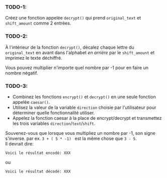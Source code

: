 ### TODO-1: 
Créez une fonction appelée `decrypt()` qui prend `original_text` et `shift_amount` comme 2 entrées.

### TODO-2: 
À l'intérieur de la fonction `decrypt()`, décalez chaque lettre du `original_text` en avant dans l'alphabet *en arrière* par le `shift_amount` et imprimez le texte déchiffré.

<div class="hint">
  Vous pouvez multiplier n'importe quel nombre par -1 pour en faire un nombre négatif.
</div>


### TODO-3: 
- Combinez les fonctions `encrypt()` et `decrypt()` en une seule fonction appelée `caesar()`. 
- Utilisez la valeur de la variable `direction` choisie par l'utilisateur pour déterminer quelle fonctionnalité utiliser. 
- Appelez la fonction caesar à la place de encrypt/decrypt et transmettez les trois variables `direction`/`text`/`shift`.

<div class="hint">
  Souvenez-vous que lorsque vous multipliez un nombre par -1, son signe s'inverse.
par ex. <code>3 + ( 5 * -1) </code> est la même chose que <code>3 - 5</code>.
</div>


<div class="hint">
Il devrait dire:  

<code>Voici le résultat encodé: XXX</code>

ou

<code>Voici le résultat décodé: XXX</code> 

</div>